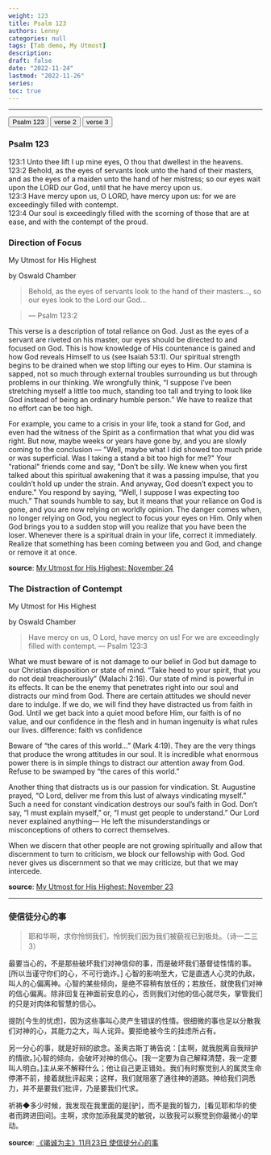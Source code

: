 ```yaml
---
weight: 123
title: Psalm 123
authors: Lenny
categories: null
tags: [Tab demo, My Utmost]
description: 
draft: false
date: "2022-11-24"
lastmod: "2022-11-26"
series: 
toc: true
---
```


<!--more-->
---

<!-- Tab links -->

<div class="tab">
  <button class="tablinks active" onclick="openReference(event, 'Psalm 123')">Psalm 123</button>
  <button class="tablinks" onclick="openReference(event, 'Devotion1')">verse 2</button>
  <button class="tablinks" onclick="openReference(event, 'Devotion2')">verse 3</button>
</div>

<!-- Tab content -->
<div id="Psalm 123" class="tabcontent" style="display:block">
  <h3>Psalm 123</h3>
123:1 Unto thee lift I up mine eyes, O thou that dwellest in the heavens.
<br>123:2 Behold, as the eyes of servants look unto the hand of their masters, and as the eyes of a maiden unto the hand of her mistress; so our eyes wait upon the LORD our God, until that he have mercy upon us.    
<br>123:3 Have mercy upon us, O LORD, have mercy upon us: for we are exceedingly filled with contempt.    
<br>123:4 Our soul is exceedingly filled with the scorning of those that are at ease, and with the contempt of the proud.  
</div>

<div id="Devotion1" class="tabcontent">
  <h3>Direction of Focus</h3>
  <p>
  My Utmost for His Highest
  
  by Oswald Chamber

>Behold, as the eyes of servants look to the hand of their masters…, so our eyes look to the Lord our God… 

>— Psalm 123:2

This verse is a description of total reliance on God. Just as the eyes of a servant are riveted on his master, our eyes should be directed to and focused on God. This is how knowledge of His countenance is gained and how God reveals Himself to us (see Isaiah 53:1). Our spiritual strength begins to be drained when we stop lifting our eyes to Him. Our stamina is sapped, not so much through external troubles surrounding us but through problems in our thinking. We wrongfully think, “I suppose I’ve been stretching myself a little too much, standing too tall and trying to look like God instead of being an ordinary humble person.” We have to realize that no effort can be too high.  

For example, you came to a crisis in your life, took a stand for God, and even had the witness of the Spirit as a confirmation that what you did was right. But now, maybe weeks or years have gone by, and you are slowly coming to the conclusion — "Well, maybe what I did showed too much pride or was superficial. Was I taking a stand a bit too high for me?" Your "rational" friends come and say, "Don’t be silly. We knew when you first talked about this spiritual awakening that it was a passing impulse, that you couldn’t hold up under the strain. And anyway, God doesn’t expect you to endure." You respond by saying, “Well, I suppose I was expecting too much.” That sounds humble to say, but it means that your reliance on God is gone, and you are now relying on worldly opinion. The danger comes when, no longer relying on God, you neglect to focus your eyes on Him. Only when God brings you to a sudden stop will you realize that you have been the loser. Whenever there is a spiritual drain in your life, correct it immediately. Realize that something has been coming between you and God, and change or remove it at once.

<b><font class = "font_upper">source</font></b>: <a href = "https://utmost.org/direction-of-focus/" target="_blank" rel="noopener noreferrer">My Utmost for His Highest: November 24</a></p>
</div>

<div id="Devotion2" class="tabcontent">
  <h3>The Distraction of Contempt</h3>

  My Utmost for His Highest
  
  by Oswald Chamber
  
  >Have mercy on us, O Lord, have mercy on us! For we are exceedingly filled with contempt. 
  >— Psalm 123:3
  
What we must beware of is not damage to our belief in God but damage to our Christian disposition or <a class = "hovertip" data-html="true" tooltip_text = "心智">state of mind</a>. “Take heed to your spirit, that you do not deal treacherously” (Malachi 2:16). Our state of mind is powerful in its effects. It can be the enemy that penetrates right into our soul and distracts our mind from God. There are certain attitudes we should never dare to <a class = "hovertip" data-html="true" tooltip_text = "放任">indulge</a>. If we do, we will find they have distracted us from faith in God. Until we get back into a quiet mood before Him, our faith is of no value, and our confidence in the flesh and in human ingenuity is what rules our lives. <a class = "marginnote"> difference: faith vs confidence</a>

Beware of “<a class = "hovertip" data-html="true" tooltip_text = "今生的忧虑">the cares of this world…</a>” (Mark 4:19). They are the very things that produce the wrong attitudes in our soul. It is incredible what enormous power there is in simple things to distract our attention away from God. Refuse to be <a class = "hovertip" data-html="true" tooltip_text = "占有 所以当谨守你们的心，不可行诡诈。">swamped</a> by “the cares of this world.”

Another thing that distracts us is our passion for <a class = "hovertip" data-html="true" tooltip_text = "好辩">vindication</a>. St. Augustine prayed, “O Lord, deliver me from this lust of always vindicating myself.” Such a need for constant vindication destroys our soul’s faith in God. Don’t say, “I must explain myself,” or, “I must get people to understand.” Our Lord never explained anything— He left the misunderstandings or misconceptions of others to correct themselves.

When we discern that other people are not growing spiritually and allow that discernment to turn to criticism, we block our fellowship with God. God never gives us discernment so that we may criticize, but that we may intercede.

<b><font class = "font_upper">source</font></b>: <a href = "https://utmost.org/the-distraction-of-contempt/" target="_blank" rel="noopener noreferrer">My Utmost for His Highest: November 23</a>

----
<h3>使信徒分心的事</h3>

>耶和华啊，求你怜悯我们，怜悯我们因为我们被藐视已到极处。（诗一二三3）

最要当心的，不是那些破坏我们对神信仰的事，而是破坏我们基督徒性情的事。[所以当谨守你们的心，不可行诡诈。] 心智的影响至大，它是直透人心灵的仇敌，叫人的心偏离神。心智的某些倾向，是绝不容稍有放任的；若放任，就使我们对神的信心偏离。除非回复在神面前安息的心，否则我们对他的信心就尽失，掌管我们的只是对肉体和智慧的信心。

提防[今生的忧虑]，因为这些事叫心灵产生错误的性情。很细微的事也足以分散我们对神的心，其能力之大，叫人诧异。要拒绝被今生的挂虑所占有。

另一分心的事，就是好辩的欲念。圣奥古斯丁祷告说：[主啊，就我脱离自我辩护的情欲。]心智的倾向，会破坏对神的信心。[我一定要为自己解释清楚，我一定要叫人明白。]主从来不解释什么；他让自己更正错处。我们有时察觉别人的属灵生命停滞不前，接着就批评起来；这样，我们就阻塞了通往神的道路。神给我们洞悉力，并不是要我们批评，乃是要我们代求。

祈祷◆多少时候，我发现在我里面的是[驴]，而不是我的智力，[看见耶和华的使者而跨进田间]。主啊，求你加添我属灵的敏锐，以致我可以察觉到你最微小的举动。

<b><font class = "font_upper">source</font></b>: <a href = "https://wellsofgrace.com/daily-ch/2022/11/23/" target="_blank" rel="noopener noreferrer">《竭诚为主》11月23日 使信徒分心的事</a>
</div>
  




